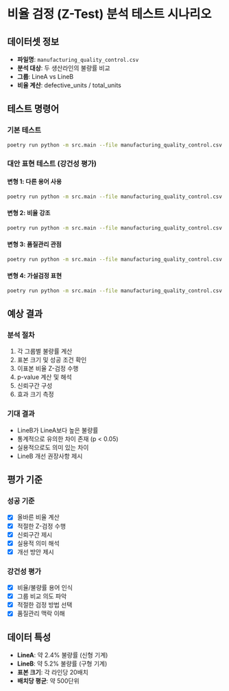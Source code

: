 # 비율 검정 (Z-Test) 분석 테스트 시나리오

## 데이터셋 정보
- **파일명**: `manufacturing_quality_control.csv`
- **분석 대상**: 두 생산라인의 불량률 비교
- **그룹**: LineA vs LineB
- **비율 계산**: defective_units / total_units

## 테스트 명령어

### 기본 테스트
```bash
poetry run python -m src.main --file manufacturing_quality_control.csv --request "생산라인A와 생산라인B의 결함품 발생 비율에 통계적으로 의미 있는 차이가 존재하는지 검증해주세요"
```

### 대안 표현 테스트 (강건성 평가)

#### 변형 1: 다른 용어 사용
```bash
poetry run python -m src.main --file manufacturing_quality_control.csv --request "두 제조 라인의 불량률을 비교하여 품질 차이가 유의한지 확인해주세요"
```

#### 변형 2: 비율 강조
```bash
poetry run python -m src.main --file manufacturing_quality_control.csv --request "LineA와 LineB에서 defective_units의 비율이 통계적으로 다른지 비율검정을 수행해주세요"
```

#### 변형 3: 품질관리 관점
```bash
poetry run python -m src.main --file manufacturing_quality_control.csv --request "각 production_line별 품질 수준을 비교분석하여 개선이 필요한 라인을 식별해주세요"
```

#### 변형 4: 가설검정 표현
```bash
poetry run python -m src.main --file manufacturing_quality_control.csv --request "두 생산라인의 결함률이 동일하다는 귀무가설을 검증하고 싶습니다"
```

## 예상 결과

### 분석 절차
1. 각 그룹별 불량률 계산
2. 표본 크기 및 성공 조건 확인
3. 이표본 비율 Z-검정 수행
4. p-value 계산 및 해석
5. 신뢰구간 구성
6. 효과 크기 측정

### 기대 결과
- LineB가 LineA보다 높은 불량률
- 통계적으로 유의한 차이 존재 (p < 0.05)
- 실용적으로도 의미 있는 차이
- LineB 개선 권장사항 제시

## 평가 기준

### 성공 기준
- [x] 올바른 비율 계산
- [x] 적절한 Z-검정 수행
- [x] 신뢰구간 제시
- [x] 실용적 의미 해석
- [x] 개선 방안 제시

### 강건성 평가
- [x] 비율/불량률 용어 인식
- [x] 그룹 비교 의도 파악
- [x] 적절한 검정 방법 선택
- [x] 품질관리 맥락 이해

## 데이터 특성
- **LineA**: 약 2.4% 불량률 (신형 기계)
- **LineB**: 약 5.2% 불량률 (구형 기계)
- **표본 크기**: 각 라인당 20배치
- **배치당 평균**: 약 500단위 